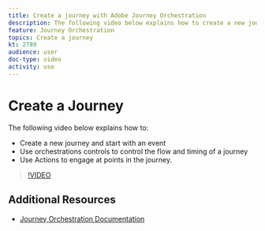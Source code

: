 ```yaml
---
title: Create a journey with Adobe Journey Orchestration
description: The following video below explains how to create a new journey, start with an event, use orchestrations controls to control the flow and timing of a journey, and use Actions to engage at points in the journey.
feature: Journey Orchestration
topics: Create a journey
kt: 2789
audience: user
doc-type: video
activity: use
---
```


# Create a Journey

The following video below explains how to:

* Create a new journey and start with an event
* Use orchestrations controls to control the flow and timing of a journey
* Use Actions to engage at points in the journey.

>[!VIDEO](https://video.tv.adobe.com/v/29696?quality=12)

## Additional Resources

* [Journey Orchestration Documentation](https://docs.adobe.com/content/help/en/journeys/using/journey-orchestration-home.html)
